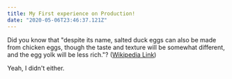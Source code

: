 ```yaml
---
title: My First experience on Production!
date: "2020-05-06T23:46:37.121Z"
---
```



Did you know that "despite its name, salted duck eggs can also be made from
chicken eggs, though the taste and texture will be somewhat different, and the
egg yolk will be less rich."?
([Wikipedia Link](https://en.wikipedia.org/wiki/Salted_duck_egg))

Yeah, I didn't either.
